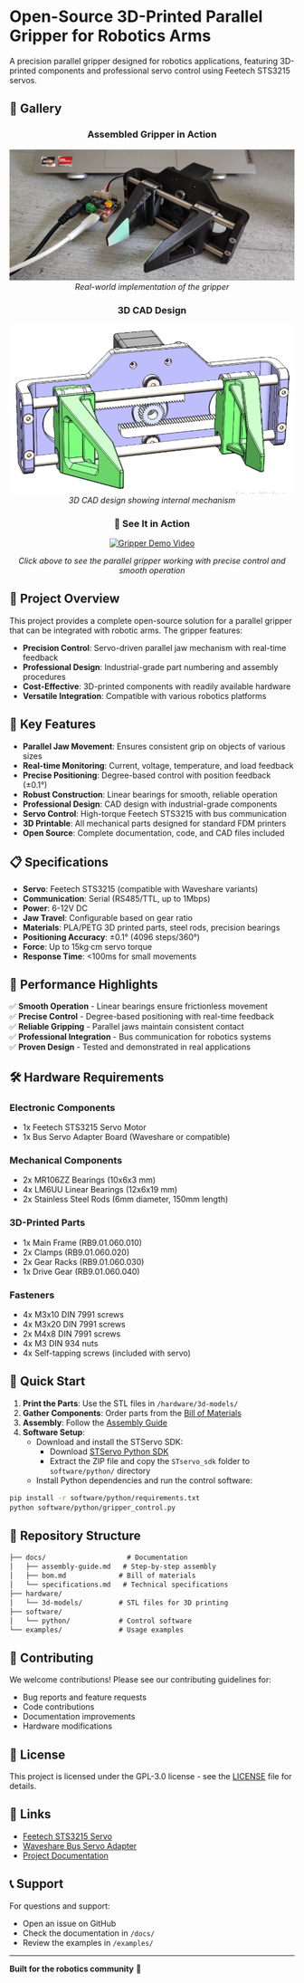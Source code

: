 # Open-Source 3D-Printed Parallel Gripper for Robotics Arms

A precision parallel gripper designed for robotics applications, featuring 3D-printed components and professional servo control using Feetech STS3215 servos.

## 📸 Gallery

<div align="center">

### Assembled Gripper in Action
![Assembled Parallel Gripper](assets/images/parallel_gripper_assembled.jpg)
*Real-world implementation of the gripper*

### 3D CAD Design
![3D CAD Model](assets/images/parallel_gripper_3d.png)
*3D CAD design showing internal mechanism*

### 🎥 See It in Action
[![Gripper Demo Video](https://img.shields.io/badge/▶️_Watch_Demo-YouTube-red?style=for-the-badge)](https://youtube.com/shorts/Ss4TbO_psto?si=v6VbK91Q2vyNlbNd)

*Click above to see the parallel gripper working with precise control and smooth operation*

</div>

## 🎯 Project Overview

This project provides a complete open-source solution for a parallel gripper that can be integrated with robotic arms. The gripper features:

- **Precision Control**: Servo-driven parallel jaw mechanism with real-time feedback
- **Professional Design**: Industrial-grade part numbering and assembly procedures
- **Cost-Effective**: 3D-printed components with readily available hardware
- **Versatile Integration**: Compatible with various robotics platforms

## 🔧 Key Features

- **Parallel Jaw Movement**: Ensures consistent grip on objects of various sizes
- **Real-time Monitoring**: Current, voltage, temperature, and load feedback
- **Precise Positioning**: Degree-based control with position feedback (±0.1°)
- **Robust Construction**: Linear bearings for smooth, reliable operation
- **Professional Design**: CAD design with industrial-grade components
- **Servo Control**: High-torque Feetech STS3215 with bus communication
- **3D Printable**: All mechanical parts designed for standard FDM printers
- **Open Source**: Complete documentation, code, and CAD files included

## 📋 Specifications

- **Servo**: Feetech STS3215 (compatible with Waveshare variants)
- **Communication**: Serial (RS485/TTL, up to 1Mbps)
- **Power**: 6-12V DC
- **Jaw Travel**: Configurable based on gear ratio
- **Materials**: PLA/PETG 3D printed parts, steel rods, precision bearings
- **Positioning Accuracy**: ±0.1° (4096 steps/360°)
- **Force**: Up to 15kg·cm servo torque
- **Response Time**: <100ms for small movements

## 🎯 Performance Highlights

✅ **Smooth Operation** - Linear bearings ensure frictionless movement  
✅ **Precise Control** - Degree-based positioning with real-time feedback  
✅ **Reliable Gripping** - Parallel jaws maintain consistent contact  
✅ **Professional Integration** - Bus communication for robotics systems  
✅ **Proven Design** - Tested and demonstrated in real applications

## 🛠️ Hardware Requirements

### Electronic Components
- 1x Feetech STS3215 Servo Motor
- 1x Bus Servo Adapter Board (Waveshare or compatible)

### Mechanical Components
- 2x MR106ZZ Bearings (10x6x3 mm)
- 4x LM6UU Linear Bearings (12x6x19 mm)
- 2x Stainless Steel Rods (6mm diameter, 150mm length)

### 3D-Printed Parts
- 1x Main Frame (RB9.01.060.010)
- 2x Clamps (RB9.01.060.020)
- 2x Gear Racks (RB9.01.060.030)
- 1x Drive Gear (RB9.01.060.040)

### Fasteners
- 4x M3x10 DIN 7991 screws
- 4x M3x20 DIN 7991 screws
- 2x M4x8 DIN 7991 screws
- 4x M3 DIN 934 nuts
- 4x Self-tapping screws (included with servo)

## 🚀 Quick Start

1. **Print the Parts**: Use the STL files in `/hardware/3d-models/`
2. **Gather Components**: Order parts from the [Bill of Materials](docs/bom.md)
3. **Assembly**: Follow the [Assembly Guide](docs/assembly-guide.md)
4. **Software Setup**: 
   - Download and install the STServo SDK:
     - Download [STServo Python SDK](https://files.waveshare.com/wiki/Bus-Servo-Adapter-(A)/STServo_Python.zip)
     - Extract the ZIP file and copy the `STservo_sdk` folder to `software/python/` directory
   - Install Python dependencies and run the control software:

```bash
pip install -r software/python/requirements.txt
python software/python/gripper_control.py
```

## 📁 Repository Structure

```
├── docs/                    # Documentation
│   ├── assembly-guide.md   # Step-by-step assembly
│   ├── bom.md             # Bill of materials
│   └── specifications.md   # Technical specifications
├── hardware/
│   └── 3d-models/         # STL files for 3D printing
├── software/
│   └── python/            # Control software
└── examples/              # Usage examples
```

## 🤝 Contributing

We welcome contributions! Please see our contributing guidelines for:
- Bug reports and feature requests
- Code contributions
- Documentation improvements
- Hardware modifications

## 📄 License

This project is licensed under the GPL-3.0 license - see the [LICENSE](LICENSE) file for details.

## 🔗 Links

- [Feetech STS3215 Servo](https://www.feetechrc.com/525603.html)
- [Waveshare Bus Servo Adapter](https://www.waveshare.com/bus-servo-adapter-a.htm)
- [Project Documentation](docs/)

## 📞 Support

For questions and support:
- Open an issue on GitHub
- Check the documentation in `/docs/`
- Review the examples in `/examples/`

---

**Built for the robotics community** 🤖 